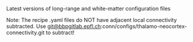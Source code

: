 Latest versions of long-range and white-matter configuration files

Note: The recipe .yaml files do NOT have adjacent local connectivity subtracted.
Use git@bbpgitlab.epfl.ch:conn/configs/thalamo-neocortex-connectivity.git to subtract!


